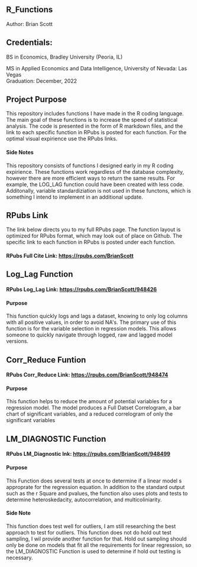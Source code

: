 ## R_Functions
Author: Brian Scott

## Credentials: 
BS in Economics, Bradley University (Peoria, IL)
  
MS in Applied Economics and Data Intelligence, University of Nevada: Las Vegas           
  Graduation: December, 2022
     
## Project Purpose

This repository includes functions I have made in the R coding language. The main goal of these functions is to increase the speed of statistical analysis. The code is presented in the form of R markdown files, and the link to each specific function in RPubs is posted for each function. For the optimal visual expirience use the RPubs links.

#### Side Notes

This repository consists of functions I designed early in my R coding expirience. These functions work regardless of the database complexity, however there are more efficient ways to return the same results. For example, the LOG_LAG function could have been created with less code. Additonally, variable standardiziation is not used in these functons, which is something I intend to implement in an additional update. 

## RPubs Link

The link below directs you to my full RPubs page. The function layout is optimized for RPubs format, which may look out of place on Github. The specific link to each function in RPubs is posted under each function.
#### RPubs Full Cite Link: https://rpubs.com/BrianScott



## Log_Lag Function
#### RPubs Log_Lag Link: https://rpubs.com/BrianScott/948426
#### Purpose
This function quickly logs and lags a dataset, knowing to only log columns with all positive values, in order to avoid NA's. 
The primary use of this function is for the variable selection in regression models. This allows someone to quickly navigate through logged, raw and lagged model versions.  



## Corr_Reduce Funtion
#### RPubs Corr_Reduce Link: https://rpubs.com/BrianScott/948474
#### Purpose
This function helps to reduce the amount of potential variables for a regression model. The model produces a Full Datset Correlogram, a bar chart of significant variables, and a reduced correlogram of only the significant variables



## LM_DIAGNOSTIC Function
#### RPubs LM_Diagnostic lnk: https://rpubs.com/BrianScott/948499
#### Purpose
This Function does several tests at once to determine if a linear model s approprate for the regression equation. In addition to the standard output such as the r Square and pvalues, the function also uses plots and tests to determine heteroskedacity, autocorrelation, and multicoliniarity.

#### Side Note
This function does test well for outliers, I am still researching the best approach to test for outliers. 
This function does not do hold out test sampling, I wil provide another function for that.
Hold out sampling should only be done on models that fit all the requirements for linear regression, so the LM_DIAGNOSTIC Function is used to determine if hold out testing is necessary. 
